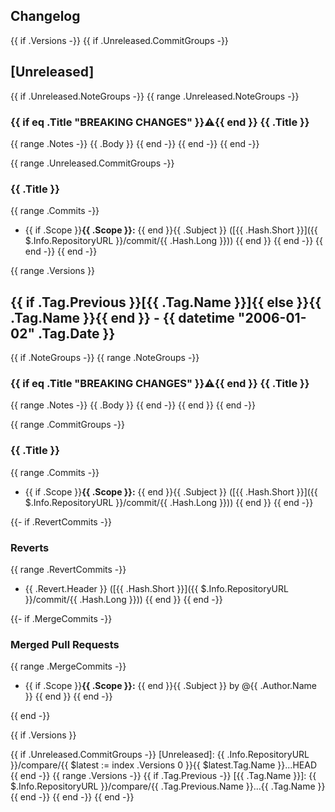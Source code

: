 <!-- markdownlint-disable MD033 -->

## Changelog

{{ if .Versions -}}
{{ if .Unreleased.CommitGroups -}}
<a name="unreleased"></a>
## [Unreleased]

{{ if  .Unreleased.NoteGroups -}}
{{ range .Unreleased.NoteGroups -}}
### {{ if eq .Title "BREAKING CHANGES" }}⚠️{{ end }} {{ .Title }}
{{ range .Notes -}}
{{ .Body }}
{{ end -}}
{{ end -}}
{{ end -}}

{{ range .Unreleased.CommitGroups -}}
### {{ .Title }}
{{ range .Commits -}}
- {{ if .Scope }}**{{ .Scope }}:** {{ end }}{{ .Subject }} ([{{ .Hash.Short }}]({{ $.Info.RepositoryURL }}/commit/{{ .Hash.Long }}))
{{ end }}
{{ end -}}
{{ end -}}
{{ end -}}

{{ range .Versions }}
<a name="{{ .Tag.Name }}"></a>
## {{ if .Tag.Previous }}[{{ .Tag.Name }}]{{ else }}{{ .Tag.Name }}{{ end }} - {{ datetime "2006-01-02" .Tag.Date }}

{{ if .NoteGroups -}}
{{ range .NoteGroups -}}
### {{ if eq .Title "BREAKING CHANGES" }}⚠️{{ end }} {{ .Title }}
{{ range .Notes -}}
{{ .Body }}
{{ end -}}
{{ end }}
{{ end -}}

{{ range .CommitGroups -}}
### {{ .Title }}
{{ range .Commits -}}
- {{ if .Scope }}**{{ .Scope }}:** {{ end }}{{ .Subject }} ([{{ .Hash.Short }}]({{ $.Info.RepositoryURL }}/commit/{{ .Hash.Long }}))
{{ end }}
{{ end -}}

{{- if .RevertCommits -}}
### Reverts
{{ range .RevertCommits -}}
- {{ .Revert.Header }} ([{{ .Hash.Short }}]({{ $.Info.RepositoryURL }}/commit/{{ .Hash.Long }}))
{{ end }}
{{ end -}}

{{- if .MergeCommits -}}
### Merged Pull Requests
{{ range .MergeCommits -}}
- {{ if .Scope }}**{{ .Scope }}:** {{ end }}{{ .Subject }} by @{{ .Author.Name }}
{{ end }}
{{ end -}}

{{ end -}}

{{ if .Versions }}
<!-- tag references -->
{{ if .Unreleased.CommitGroups -}}
[Unreleased]: {{ .Info.RepositoryURL }}/compare/{{ $latest := index .Versions 0 }}{{ $latest.Tag.Name }}...HEAD
{{ end -}}
{{ range .Versions -}}
{{ if .Tag.Previous -}}
[{{ .Tag.Name }}]: {{ $.Info.RepositoryURL }}/compare/{{ .Tag.Previous.Name }}...{{ .Tag.Name }}
{{ end -}}
{{ end -}}
{{ end -}}
